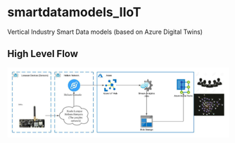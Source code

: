 # smartdatamodels_IIoT
Vertical Industry Smart Data models (based on Azure Digital Twins)

## High Level Flow


![mPCIe](HeliumDigitalTwin.jpeg?raw=true "mPCIe stuff")
